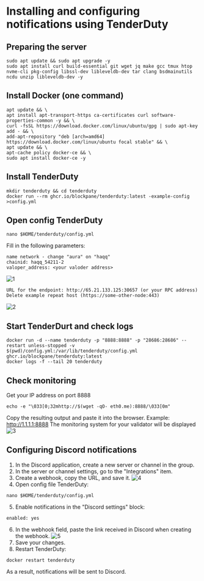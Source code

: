 # Installing and configuring notifications using TenderDuty
## Preparing the server
```
sudo apt update && sudo apt upgrade -y
sudo apt install curl build-essential git wget jq make gcc tmux htop nvme-cli pkg-config libssl-dev libleveldb-dev tar clang bsdmainutils ncdu unzip libleveldb-dev -y
```
## Install Docker (one command)
```
apt update && \
apt install apt-transport-https ca-certificates curl software-properties-common -y && \
curl -fsSL https://download.docker.com/linux/ubuntu/gpg | sudo apt-key add - && \
add-apt-repository "deb [arch=amd64] https://download.docker.com/linux/ubuntu focal stable" && \
apt update && \
apt-cache policy docker-ce && \
sudo apt install docker-ce -y
```
## Install TenderDuty
```
mkdir tenderduty && cd tenderduty
docker run --rm ghcr.io/blockpane/tenderduty:latest -example-config >config.yml
```
## Open config TenderDuty
```
nano $HOME/tenderduty/config.yml
```
Fill in the following parameters:
```
name network - change "aura" on "haqq"
chainid: haqq_54211-2
valoper_address: <your valoder address>
```
![1](https://user-images.githubusercontent.com/49861610/190073105-6c0d94ca-6b29-4a23-9778-79a4e44d27ae.png)

```
URL for the endpoint: http://65.21.133.125:30657 (or your RPC address)
Delete example repeat host (https://some-other-node:443) 
```
![2](https://user-images.githubusercontent.com/49861610/190073121-3175c0f6-d9b7-4ddb-9687-84e7f6124192.png)
## Start TenderDurt and check logs
```
docker run -d --name tenderduty -p "8888:8888" -p "28686:28686" --restart unless-stopped -v $(pwd)/config.yml:/var/lib/tenderduty/config.yml ghcr.io/blockpane/tenderduty:latest
docker logs -f --tail 20 tenderduty
```
## Check monitoring
Get your IP address on port 8888
```
echo -e "\033[0;32mhttp://$(wget -qO- eth0.me):8888/\033[0m"
```
Copy the resulting output and paste it into the browser. Example: http://1.1.1.1:8888
The monitoring system for your validator will be displayed
![3](https://user-images.githubusercontent.com/49861610/190073316-f380b2e4-f894-49b3-9e08-8c40910bb5c9.png)

## Configuring Discord notifications
1. In the Discord application, create a new server or channel in the group.
2. In the server or channel settings, go to the "Integrations" item.
3. Create a webhook, copy the URL, and save it.
![4](https://user-images.githubusercontent.com/49861610/190073720-5880f52c-f6ae-4266-8ece-1454eacdb768.png)
5. Open config file TenderDuty:
```
nano $HOME/tenderduty/config.yml
```
5. Enable notifications in the "Discord settings" block:
```
enabled: yes
```
6. In the webhook field, paste the link received in Discord when creating the webhook.
![5](https://user-images.githubusercontent.com/49861610/190073912-5626705e-8f65-472a-866c-d874bc189ecc.png)
8. Save your changes.
9. Restart TenderDuty:
```
docker restart tenderduty
```
As a result, notifications will be sent to Discord.
